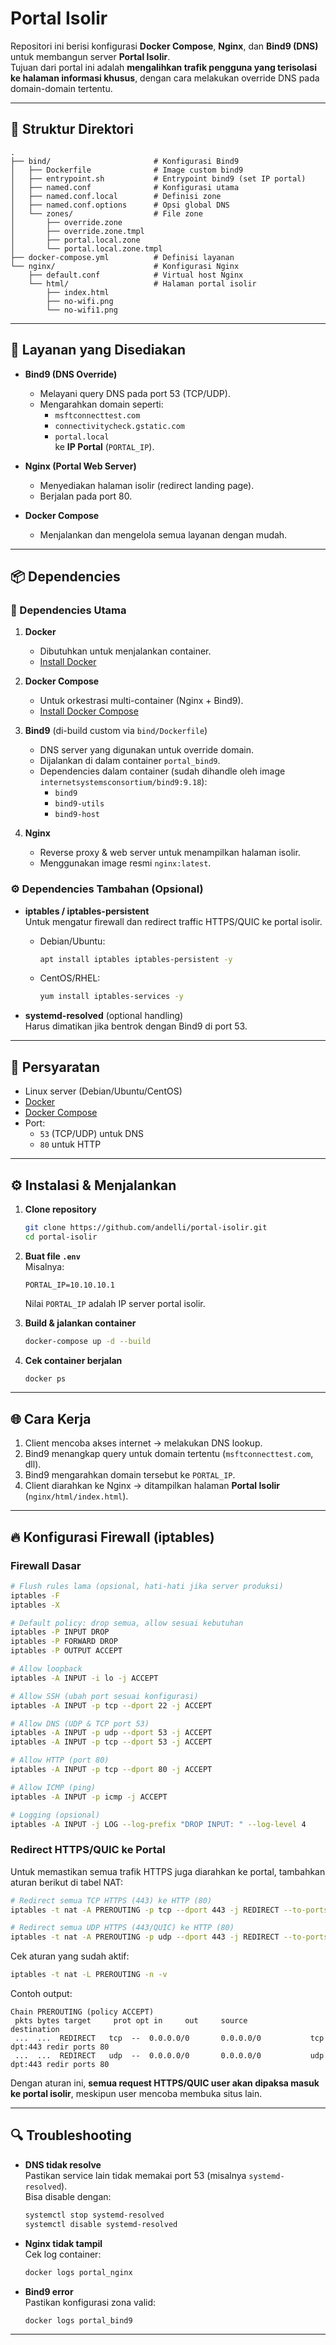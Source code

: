 # Portal Isolir

Repositori ini berisi konfigurasi **Docker Compose**, **Nginx**, dan **Bind9 (DNS)** untuk membangun server **Portal Isolir**.  
Tujuan dari portal ini adalah **mengalihkan trafik pengguna yang terisolasi ke halaman informasi khusus**, dengan cara melakukan override DNS pada domain-domain tertentu.

---

## 📂 Struktur Direktori

```text
.
├── bind/                       # Konfigurasi Bind9
│   ├── Dockerfile              # Image custom bind9
│   ├── entrypoint.sh           # Entrypoint bind9 (set IP portal)
│   ├── named.conf              # Konfigurasi utama
│   ├── named.conf.local        # Definisi zone
│   ├── named.conf.options      # Opsi global DNS
│   └── zones/                  # File zone
│       ├── override.zone
│       ├── override.zone.tmpl
│       ├── portal.local.zone
│       └── portal.local.zone.tmpl
├── docker-compose.yml          # Definisi layanan
└── nginx/                      # Konfigurasi Nginx
    ├── default.conf            # Virtual host Nginx
    └── html/                   # Halaman portal isolir
        ├── index.html
        ├── no-wifi.png
        └── no-wifi1.png
```

---

## 🚀 Layanan yang Disediakan

- **Bind9 (DNS Override)**  
  - Melayani query DNS pada port 53 (TCP/UDP).  
  - Mengarahkan domain seperti:
    - `msftconnecttest.com`
    - `connectivitycheck.gstatic.com`
    - `portal.local`  
    ke **IP Portal** (`PORTAL_IP`).  

- **Nginx (Portal Web Server)**  
  - Menyediakan halaman isolir (redirect landing page).  
  - Berjalan pada port 80.  

- **Docker Compose**  
  - Menjalankan dan mengelola semua layanan dengan mudah.

---

## 📦 Dependencies

### 🔑 Dependencies Utama
1. **Docker**  
   - Dibutuhkan untuk menjalankan container.  
   - [Install Docker](https://docs.docker.com/get-docker/)  

2. **Docker Compose**  
   - Untuk orkestrasi multi-container (Nginx + Bind9).  
   - [Install Docker Compose](https://docs.docker.com/compose/install/)  

3. **Bind9** (di-build custom via `bind/Dockerfile`)  
   - DNS server yang digunakan untuk override domain.  
   - Dijalankan di dalam container `portal_bind9`.  
   - Dependencies dalam container (sudah dihandle oleh image `internetsystemsconsortium/bind9:9.18`):  
     - `bind9`
     - `bind9-utils`
     - `bind9-host`

4. **Nginx**  
   - Reverse proxy & web server untuk menampilkan halaman isolir.  
   - Menggunakan image resmi `nginx:latest`.

### ⚙️ Dependencies Tambahan (Opsional)
- **iptables / iptables-persistent**  
  Untuk mengatur firewall dan redirect traffic HTTPS/QUIC ke portal isolir.  
  - Debian/Ubuntu:  
    ```bash
    apt install iptables iptables-persistent -y
    ```
  - CentOS/RHEL:  
    ```bash
    yum install iptables-services -y
    ```

- **systemd-resolved** (optional handling)  
  Harus dimatikan jika bentrok dengan Bind9 di port 53.

---

## 🔧 Persyaratan

- Linux server (Debian/Ubuntu/CentOS)  
- [Docker](https://docs.docker.com/get-docker/)  
- [Docker Compose](https://docs.docker.com/compose/install/)  
- Port:
  - `53` (TCP/UDP) untuk DNS  
  - `80` untuk HTTP  

---

## ⚙️ Instalasi & Menjalankan

1. **Clone repository**
   ```bash
   git clone https://github.com/andelli/portal-isolir.git
   cd portal-isolir
   ```

2. **Buat file `.env`**  
   Misalnya:
   ```env
   PORTAL_IP=10.10.10.1
   ```

   Nilai `PORTAL_IP` adalah IP server portal isolir.

3. **Build & jalankan container**
   ```bash
   docker-compose up -d --build
   ```

4. **Cek container berjalan**
   ```bash
   docker ps
   ```

---

## 🌐 Cara Kerja

1. Client mencoba akses internet → melakukan DNS lookup.  
2. Bind9 menangkap query untuk domain tertentu (`msftconnecttest.com`, dll).  
3. Bind9 mengarahkan domain tersebut ke `PORTAL_IP`.  
4. Client diarahkan ke Nginx → ditampilkan halaman **Portal Isolir** (`nginx/html/index.html`).  

---

## 🔥 Konfigurasi Firewall (iptables)

### Firewall Dasar

```bash
# Flush rules lama (opsional, hati-hati jika server produksi)
iptables -F
iptables -X

# Default policy: drop semua, allow sesuai kebutuhan
iptables -P INPUT DROP
iptables -P FORWARD DROP
iptables -P OUTPUT ACCEPT

# Allow loopback
iptables -A INPUT -i lo -j ACCEPT

# Allow SSH (ubah port sesuai konfigurasi)
iptables -A INPUT -p tcp --dport 22 -j ACCEPT

# Allow DNS (UDP & TCP port 53)
iptables -A INPUT -p udp --dport 53 -j ACCEPT
iptables -A INPUT -p tcp --dport 53 -j ACCEPT

# Allow HTTP (port 80)
iptables -A INPUT -p tcp --dport 80 -j ACCEPT

# Allow ICMP (ping)
iptables -A INPUT -p icmp -j ACCEPT

# Logging (opsional)
iptables -A INPUT -j LOG --log-prefix "DROP INPUT: " --log-level 4
```

### Redirect HTTPS/QUIC ke Portal

Untuk memastikan semua trafik HTTPS juga diarahkan ke portal, tambahkan aturan berikut di tabel NAT:

```bash
# Redirect semua TCP HTTPS (443) ke HTTP (80)
iptables -t nat -A PREROUTING -p tcp --dport 443 -j REDIRECT --to-ports 80

# Redirect semua UDP HTTPS (443/QUIC) ke HTTP (80)
iptables -t nat -A PREROUTING -p udp --dport 443 -j REDIRECT --to-ports 80
```

Cek aturan yang sudah aktif:

```bash
iptables -t nat -L PREROUTING -n -v
```

Contoh output:
```
Chain PREROUTING (policy ACCEPT)
 pkts bytes target     prot opt in     out     source               destination         
 ...  ...  REDIRECT   tcp  --  0.0.0.0/0       0.0.0.0/0           tcp dpt:443 redir ports 80
 ...  ...  REDIRECT   udp  --  0.0.0.0/0       0.0.0.0/0           udp dpt:443 redir ports 80
```

Dengan aturan ini, **semua request HTTPS/QUIC user akan dipaksa masuk ke portal isolir**, meskipun user mencoba membuka situs lain.

---

## 🔍 Troubleshooting

- **DNS tidak resolve**  
  Pastikan service lain tidak memakai port 53 (misalnya `systemd-resolved`).  
  Bisa disable dengan:
  ```bash
  systemctl stop systemd-resolved
  systemctl disable systemd-resolved
  ```

- **Nginx tidak tampil**  
  Cek log container:
  ```bash
  docker logs portal_nginx
  ```

- **Bind9 error**  
  Pastikan konfigurasi zona valid:
  ```bash
  docker logs portal_bind9
  ```

---

